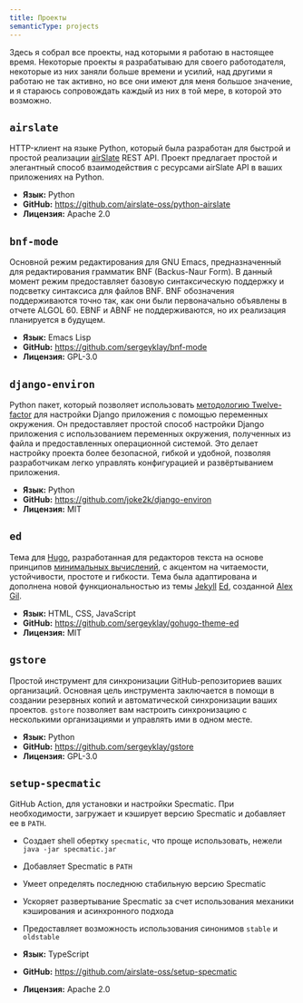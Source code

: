 ```yaml
---
title: Проекты
semanticType: projects
---
```


Здесь я собрал все проекты, над которыми я работаю в настоящее время. Некоторые проекты я разрабатываю для своего работодателя, некоторые из них заняли больше времени и усилий, над другими я работаю не так активно, но все они имеют для меня большое значение, и я стараюсь сопровождать каждый из них в той мере, в которой это возможно.

## `airslate`

HTTP-клиент на языке Python, который была разработан для быстрой и простой реализации [airSlate](https://www.airslate.com/) REST API. Проект предлагает простой и элегантный способ взаимодействия с ресурсами airSlate API в ваших приложениях на Python.

- **Язык:** Python
- **GitHub:** https://github.com/airslate-oss/python-airslate
- **Лицензия:** Apache 2.0

## `bnf-mode`

Основной режим редактирования для GNU Emacs, предназначенный для редактирования грамматик BNF (Backus-Naur Form). В данный момент режим предоставляет базовую синтаксическую поддержку и подсветку синтаксиса для файлов BNF. BNF обозначения поддерживаются точно так, как они были первоначально объявлены в отчете ALGOL 60. EBNF и ABNF не поддерживаются, но их реализация планируется в будущем.

- **Язык:** Emacs Lisp
- **GitHub:** https://github.com/sergeyklay/bnf-mode
- **Лицензия:** GPL-3.0

## `django-environ`

Python пакет, который позволяет использовать [методологию Twelve-factor](https://www.12factor.net/) для настройки Django приложения с помощью переменных окружения. Он предоставляет простой способ настройки Django приложения с использованием переменных окружения, полученных из файла и предоставленных операционной системой. Это делает настройку проекта более безопасной, гибкой и удобной, позволяя разработчикам легко управлять конфигурацией и развёртыванием приложения. 

- **Язык:** Python
- **GitHub:** https://github.com/joke2k/django-environ
- **Лицензия:** MIT

## `ed`

Тема для [Hugo](http://gohugo.io/), разработанная для редакторов текста на основе принципов [минимальных вычислений](http://go-dh.github.io/mincomp/), с акцентом на читаемости, устойчивости, простоте и гибкости. Тема была адаптирована и дополнена новой функциональностью из темы [Jekyll](https://jekyllrb.com/) [Ed](https://github.com/minicomp/ed), созданной [Alex Gil](https://twitter.com/elotroalex).

- **Язык:** HTML, CSS, JavaScript
- **GitHub:** https://github.com/sergeyklay/gohugo-theme-ed
- **Лицензия:** MIT

## `gstore`

Простой инструмент для синхронизации GitHub-репозиториев ваших организаций. Основная цель инструмента заключается в помощи в создании резервных копий и автоматической синхронизации ваших проектов. `gstore` позволяет вам настроить синхронизацию с несколькими организациями и управлять ими в одном месте.

- **Язык:** Python
- **GitHub:** https://github.com/sergeyklay/gstore
- **Лицензия:** GPL-3.0

## `setup-specmatic`

GitHub Action, для установки и настройки Specmatic. При необходимости, загружает и кэширует версию Specmatic и добавляет ее в `PATH`.

- Создает shell обертку `specmatic`, что проще использовать, нежели `java -jar specmatic.jar`
- Добавляет Specmatic в `PATH`
- Умеет определять последнюю стабильную версию Specmatic
- Ускоряет развертывание Specmatic за счет использования механики кэширования и асинхронного подхода
- Предоставляет возможность использования синонимов `stable` и `oldstable `

- **Язык:** TypeScript
- **GitHub:** https://github.com/airslate-oss/setup-specmatic
- **Лицензия:** Apache 2.0
